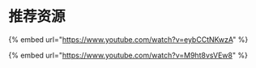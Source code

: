 # 推荐资源

{% embed url="https://www.youtube.com/watch?v=eybCCtNKwzA" %}

{% embed url="https://www.youtube.com/watch?v=M9ht8vsVEw8" %}



